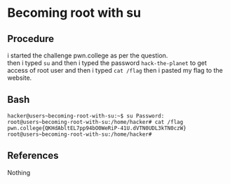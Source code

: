 # Becoming root with su 

## Procedure
i started the challenge pwn.college
as per the question.  
then i typed `su` and then i typed the password `hack-the-planet` to get access of root user and then i typed  `cat /flag`
then i pasted my flag to the website.

## Bash
`
hacker@users~becoming-root-with-su:~$ su
Password:
root@users~becoming-root-with-su:/home/hacker# cat /flag
pwn.college{QKHdAbltEL7pp94bO0WeRiP-41U.dVTN0UDL3kTN0czW}
root@users~becoming-root-with-su:/home/hacker#
`

## References
Nothing
